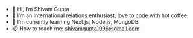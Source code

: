 - 👋 Hi, I’m Shivam Gupta
- 👀 I’m an International relations enthusiast, love to code with hot coffee
- 🌱 I’m currently learning Next.js, Node.js, MongoDB
- 📫 How to reach me: shivamgupta1996@gmail.com

<!---
shivamgupta1996/shivamgupta1996 is a ✨ special ✨ repository because its `README.md` (this file) appears on your GitHub profile.
You can click the Preview link to take a look at your changes.
--->

